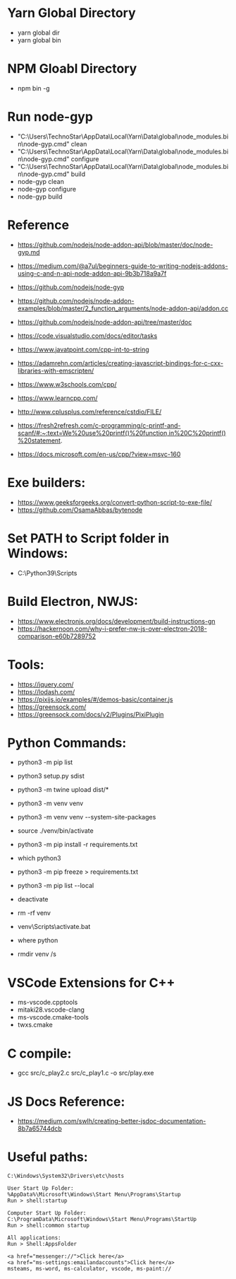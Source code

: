 # Yarn Global Directory

- yarn global dir
- yarn global bin

# NPM Gloabl Directory

- npm bin -g

# Run node-gyp

- "C:\Users\TechnoStar\AppData\Local\Yarn\Data\global\node_modules\.bin\node-gyp.cmd" clean
- "C:\Users\TechnoStar\AppData\Local\Yarn\Data\global\node_modules\.bin\node-gyp.cmd" configure
- "C:\Users\TechnoStar\AppData\Local\Yarn\Data\global\node_modules\.bin\node-gyp.cmd" build
- node-gyp clean
- node-gyp configure
- node-gyp build

# Reference

- https://github.com/nodejs/node-addon-api/blob/master/doc/node-gyp.md

- https://medium.com/@a7ul/beginners-guide-to-writing-nodejs-addons-using-c-and-n-api-node-addon-api-9b3b718a9a7f

- https://github.com/nodejs/node-gyp

- https://github.com/nodejs/node-addon-examples/blob/master/2_function_arguments/node-addon-api/addon.cc

- https://github.com/nodejs/node-addon-api/tree/master/doc

- https://code.visualstudio.com/docs/editor/tasks

- https://www.javatpoint.com/cpp-int-to-string

- https://adamrehn.com/articles/creating-javascript-bindings-for-c-cxx-libraries-with-emscripten/

- https://www.w3schools.com/cpp/

- https://www.learncpp.com/

- http://www.cplusplus.com/reference/cstdio/FILE/

- https://fresh2refresh.com/c-programming/c-printf-and-scanf/#:~:text=We%20use%20printf()%20function,in%20C%20printf()%20statement.

- https://docs.microsoft.com/en-us/cpp/?view=msvc-160

# Exe builders:

- https://www.geeksforgeeks.org/convert-python-script-to-exe-file/
- https://github.com/OsamaAbbas/bytenode

# Set PATH to Script folder in Windows:

- C:\Python39\Scripts

# Build Electron, NWJS:

- https://www.electronjs.org/docs/development/build-instructions-gn
- https://hackernoon.com/why-i-prefer-nw-js-over-electron-2018-comparison-e60b7289752

# Tools:

- https://jquery.com/
- https://lodash.com/
- https://pixijs.io/examples/#/demos-basic/container.js
- https://greensock.com/
- https://greensock.com/docs/v2/Plugins/PixiPlugin

# Python Commands:

- python3 -m pip list
- python3 setup.py sdist
- python3 -m twine upload dist/\*

- python3 -m venv venv
- python3 -m venv venv --system-site-packages
- source ./venv/bin/activate
- python3 -m pip install -r requirements.txt
- which python3
- python3 -m pip freeze > requirements.txt
- python3 -m pip list --local
- deactivate
- rm -rf venv

- venv\Scripts\activate.bat
- where python
- rmdir venv /s

# VSCode Extensions for C++

- ms-vscode.cpptools
- mitaki28.vscode-clang
- ms-vscode.cmake-tools
- twxs.cmake

# C compile:

- gcc src/c_play2.c src/c_play1.c -o src/play.exe

# JS Docs Reference:

- https://medium.com/swlh/creating-better-jsdoc-documentation-8b7a65744dcb

# Useful paths:

    C:\Windows\System32\Drivers\etc\hosts

    User Start Up Folder:
    %AppData%\Microsoft\Windows\Start Menu\Programs\Startup
    Run > shell:startup

    Computer Start Up Folder:
    C:\ProgramData\Microsoft\Windows\Start Menu\Programs\StartUp
    Run > shell:common startup

    All applications:
    Run > Shell:AppsFolder

    <a href="messenger://">Click here</a>
    <a href="ms-settings:emailandaccounts">Click here</a>
    msteams, ms-word, ms-calculator, vscode, ms-paint://

